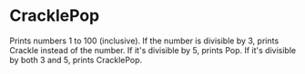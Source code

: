 # CracklePop

Prints numbers 1 to 100 (inclusive). If the number is divisible by 3, prints Crackle instead of the number. If it's divisible by 5, prints Pop. If it's divisible by both 3 and 5, prints CracklePop.
